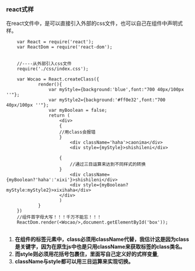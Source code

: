 ### react式样
在react文件中，是可以直接引入外部的css文件，也可以自己在组件中声明式样。

```
	var React = require('react');
	var ReactDom = require('react-dom');


	//----从外部引入css文件
	require('./css/index.css');

	var Wocao = React.createClass({
			render(){
				var myStyle={background:'blue',font:"700 40px/100px ''"};
				var myStyle2={background:'#ff0e32',font:"700 40px/100px ''"};
				var myBoolean = false;
				return (
					<div>
					{
					//用class会报错
					}
						<div className='haha'>caonima</div>
						<div style={myStyle}>shishileni</div>

					{
						//通过三目运算来达到不同样式的转换
					}
						<div className={myBoolean?'haha':'xixi'}>shishileni</div>
						<div style={myBoolean?myStyle:myStyle2}>xixihaha</div>
					</div>
					)
			}
	})
	//组件首字母大写！！！千万不能忘！！！
	ReactDom.render(<Wocao/>,document.getElementById('box'));
	
```

1. **在组件的标签元素中，class必须用className代替，我估计这是因为class是关键字，因为在原生js中也是只用className来获取标签的class类名。**
2. **而style则必须用花括号包裹住，里面写自己定义好的式样变量**,
3. **className与style都可以用三目运算来实现切换。**


